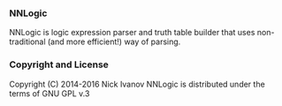 ### NNLogic
NNLogic is logic expression parser and truth table builder that uses non-traditional (and more efficient!) way of parsing.


### Copyright and License
Copyright (C) 2014-2016 Nick Ivanov
NNLogic is distributed under the terms of GNU GPL v.3
